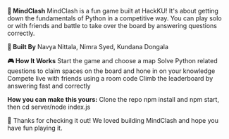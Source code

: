 **🧠 MindClash**
MindClash is a fun game built at HackKU! It's about getting down the fundamentals of Python in a competitive way. You can play solo or with friends and battle to take over the board by answering questions correctly.

**👥 Built By**
Navya Nittala,
Nimra Syed,
Kundana Dongala

**🎮 How It Works**
Start the game and choose a map
Solve Python related questions to claim spaces on the board and hone in on your knowledge
Compete live with friends using a room code
Climb the leaderboard by answering fast and correctly

**How you can make this yours:**
  Clone the repo
  npm install and npm start, then
  cd server/node index.js

🙌 Thanks for checking it out! We loved building MindClash and hope you have fun playing it.
